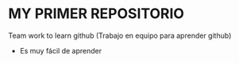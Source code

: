 # MY PRIMER REPOSITORIO
Team work to learn github (Trabajo en equipo para aprender github)
- Es muy fácil de aprender
